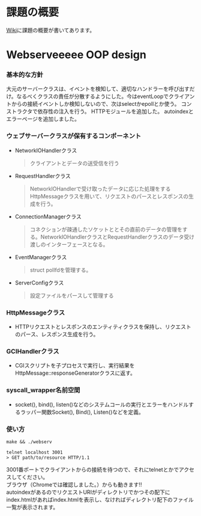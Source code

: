 # 課題の概要
[Wiki](https://github.com/YungTatyu/webserv/wiki/%E5%9F%BA%E6%9C%AC%E8%A8%AD%E8%A8%88%E6%9B%B8)に課題の概要が書いてあります。

# Webserveeeee OOP design
### 基本的な方針
大元のサーバークラスは、イベントを検知して、適切なハンドラーを呼び出すだけ。なるべくクラスの責任が分散するようにした。今はeventLoopでクライアントからの接続イベントしか検知しないので、次はselectかepollとか使う。
コンストラクタで依存性の注入を行う。
HTTPモジュールを追加した。
autoindexとエラーページを追加しました。

### ウェブサーバークラスが保有するコンポーネント
* NetworkIOHandlerクラス
	> クライアントとデータの送受信を行う
* RequestHandlerクラス
	> NetworkIOHandlerで受け取ったデータに応じた処理をする
	> HttpMessageクラスを用いて、リクエストのパースとレスポンスの生成を行う。
* ConnectionManagerクラス
	> コネクションが疎通したソケットととその直前のデータの管理をする。NetworkIOHandlerクラスとRequestHandlerクラスのデータ受け渡しのインターフェースとなる。
* EventManagerクラス
	> struct pollfdを管理する。
* ServerConfigクラス
	> 設定ファイルをパースして管理する

### HttpMessageクラス
* HTTPリクエストとレスポンスのエンティティクラスを保持し、リクエストのパース、レスポンス生成を行う。

### GCIHandlerクラス
* CGIスクリプトを子プロセスで実行し、実行結果をHttpMessage::responseGeneratorクラスに返す。

### syscall_wrapper名前空間
* socket(), bind(), listen()などのシステムコールの実行とエラーをハンドルするラッパー関数Socket(), Bind(), Listen()などを定義。

### 使い方
```
make && ./webserv
```
```
telnet localhost 3001
> GET path/to/resource HTTP/1.1
```
3001番ポートでクライアントからの接続を待つので、それにtelnetとかでアクセスしてください。\
ブラウザ（Chromeでは確認しました。）からも動きます!!\
autoindexがあるのでリクエストURIがディレクトリでかつその配下にindex.htmlがあればindex.htmlを表示し、なければディレクトリ配下のファイル一覧が表示されます。
